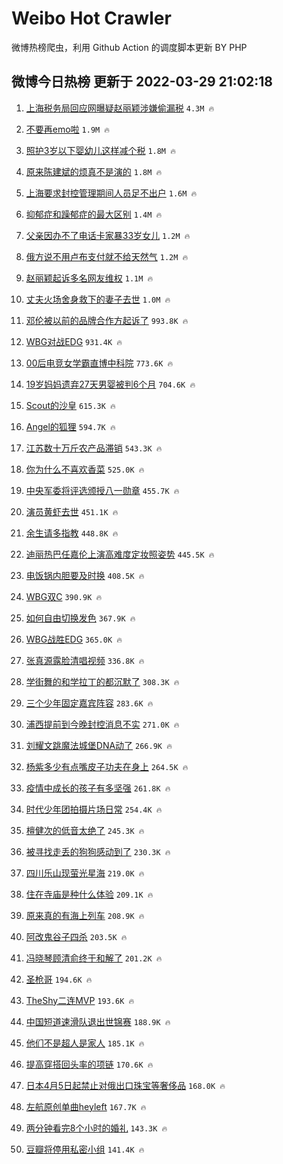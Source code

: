 # Weibo Hot Crawler 



微博热榜爬虫，利用 Github Action 的调度脚本更新 BY PHP 


## 微博今日热榜 更新于 2022-03-29 21:02:18 
1. [上海税务局回应网曝疑赵丽颖涉嫌偷漏税](https://s.weibo.com/weibo?q=%23%E4%B8%8A%E6%B5%B7%E7%A8%8E%E5%8A%A1%E5%B1%80%E5%9B%9E%E5%BA%94%E7%BD%91%E6%9B%9D%E7%96%91%E8%B5%B5%E4%B8%BD%E9%A2%96%E6%B6%89%E5%AB%8C%E5%81%B7%E6%BC%8F%E7%A8%8E%23&Refer=top) `4.3M 🔥` 

1. [不要再emo啦](https://s.weibo.com/weibo?q=%23%E4%B8%8D%E8%A6%81%E5%86%8Demo%E5%95%A6%23&Refer=top) `1.9M 🔥` 

1. [照护3岁以下婴幼儿这样减个税](https://s.weibo.com/weibo?q=%23%E7%85%A7%E6%8A%A43%E5%B2%81%E4%BB%A5%E4%B8%8B%E5%A9%B4%E5%B9%BC%E5%84%BF%E8%BF%99%E6%A0%B7%E5%87%8F%E4%B8%AA%E7%A8%8E%23&Refer=top) `1.8M 🔥` 

1. [原来陈建斌的烦真不是演的](https://s.weibo.com/weibo?q=%23%E5%8E%9F%E6%9D%A5%E9%99%88%E5%BB%BA%E6%96%8C%E7%9A%84%E7%83%A6%E7%9C%9F%E4%B8%8D%E6%98%AF%E6%BC%94%E7%9A%84%23&Refer=top) `1.8M 🔥` 

1. [上海要求封控管理期间人员足不出户](https://s.weibo.com/weibo?q=%23%E4%B8%8A%E6%B5%B7%E8%A6%81%E6%B1%82%E5%B0%81%E6%8E%A7%E7%AE%A1%E7%90%86%E6%9C%9F%E9%97%B4%E4%BA%BA%E5%91%98%E8%B6%B3%E4%B8%8D%E5%87%BA%E6%88%B7%23&Refer=top) `1.6M 🔥` 

1. [抑郁症和躁郁症的最大区别](https://s.weibo.com/weibo?q=%23%E6%8A%91%E9%83%81%E7%97%87%E5%92%8C%E8%BA%81%E9%83%81%E7%97%87%E7%9A%84%E6%9C%80%E5%A4%A7%E5%8C%BA%E5%88%AB%23&Refer=top) `1.4M 🔥` 

1. [父亲因办不了电话卡家暴33岁女儿](https://s.weibo.com/weibo?q=%23%E7%88%B6%E4%BA%B2%E5%9B%A0%E5%8A%9E%E4%B8%8D%E4%BA%86%E7%94%B5%E8%AF%9D%E5%8D%A1%E5%AE%B6%E6%9A%B433%E5%B2%81%E5%A5%B3%E5%84%BF%23&Refer=top) `1.2M 🔥` 

1. [俄方说不用卢布支付就不给天然气](https://s.weibo.com/weibo?q=%23%E4%BF%84%E6%96%B9%E8%AF%B4%E4%B8%8D%E7%94%A8%E5%8D%A2%E5%B8%83%E6%94%AF%E4%BB%98%E5%B0%B1%E4%B8%8D%E7%BB%99%E5%A4%A9%E7%84%B6%E6%B0%94%23&Refer=top) `1.2M 🔥` 

1. [赵丽颖起诉多名网友维权](https://s.weibo.com/weibo?q=%23%E8%B5%B5%E4%B8%BD%E9%A2%96%E8%B5%B7%E8%AF%89%E5%A4%9A%E5%90%8D%E7%BD%91%E5%8F%8B%E7%BB%B4%E6%9D%83%23&Refer=top) `1.1M 🔥` 

1. [丈夫火场舍身救下的妻子去世](https://s.weibo.com/weibo?q=%23%E4%B8%88%E5%A4%AB%E7%81%AB%E5%9C%BA%E8%88%8D%E8%BA%AB%E6%95%91%E4%B8%8B%E7%9A%84%E5%A6%BB%E5%AD%90%E5%8E%BB%E4%B8%96%23&Refer=top) `1.0M 🔥` 

1. [邓伦被以前的品牌合作方起诉了](https://s.weibo.com/weibo?q=%23%E9%82%93%E4%BC%A6%E8%A2%AB%E4%BB%A5%E5%89%8D%E7%9A%84%E5%93%81%E7%89%8C%E5%90%88%E4%BD%9C%E6%96%B9%E8%B5%B7%E8%AF%89%E4%BA%86%23&Refer=top) `993.8K 🔥` 

1. [WBG对战EDG](https://s.weibo.com/weibo?q=%23WBG%E5%AF%B9%E6%88%98EDG%23&Refer=top) `931.4K 🔥` 

1. [00后电竞女学霸直博中科院](https://s.weibo.com/weibo?q=%2300%E5%90%8E%E7%94%B5%E7%AB%9E%E5%A5%B3%E5%AD%A6%E9%9C%B8%E7%9B%B4%E5%8D%9A%E4%B8%AD%E7%A7%91%E9%99%A2%23&Refer=top) `773.6K 🔥` 

1. [19岁妈妈遗弃27天男婴被判6个月](https://s.weibo.com/weibo?q=%2319%E5%B2%81%E5%A6%88%E5%A6%88%E9%81%97%E5%BC%8327%E5%A4%A9%E7%94%B7%E5%A9%B4%E8%A2%AB%E5%88%A46%E4%B8%AA%E6%9C%88%23&Refer=top) `704.6K 🔥` 

1. [Scout的沙皇](https://s.weibo.com/weibo?q=%23Scout%E7%9A%84%E6%B2%99%E7%9A%87%23&Refer=top) `615.3K 🔥` 

1. [Angel的狐狸](https://s.weibo.com/weibo?q=%23Angel%E7%9A%84%E7%8B%90%E7%8B%B8%23&Refer=top) `594.7K 🔥` 

1. [江苏数十万斤农产品滞销](https://s.weibo.com/weibo?q=%23%E6%B1%9F%E8%8B%8F%E6%95%B0%E5%8D%81%E4%B8%87%E6%96%A4%E5%86%9C%E4%BA%A7%E5%93%81%E6%BB%9E%E9%94%80%23&Refer=top) `543.3K 🔥` 

1. [你为什么不喜欢香菜](https://s.weibo.com/weibo?q=%23%E4%BD%A0%E4%B8%BA%E4%BB%80%E4%B9%88%E4%B8%8D%E5%96%9C%E6%AC%A2%E9%A6%99%E8%8F%9C%23&Refer=top) `525.0K 🔥` 

1. [中央军委将评选颁授八一勋章](https://s.weibo.com/weibo?q=%23%E4%B8%AD%E5%A4%AE%E5%86%9B%E5%A7%94%E5%B0%86%E8%AF%84%E9%80%89%E9%A2%81%E6%8E%88%E5%85%AB%E4%B8%80%E5%8B%8B%E7%AB%A0%23&Refer=top) `455.7K 🔥` 

1. [演员黄虾去世](https://s.weibo.com/weibo?q=%23%E6%BC%94%E5%91%98%E9%BB%84%E8%99%BE%E5%8E%BB%E4%B8%96%23&Refer=top) `451.1K 🔥` 

1. [余生请多指教](https://s.weibo.com/weibo?q=%23%E4%BD%99%E7%94%9F%E8%AF%B7%E5%A4%9A%E6%8C%87%E6%95%99%23&Refer=top) `448.8K 🔥` 

1. [迪丽热巴任嘉伦上演高难度定妆照姿势](https://s.weibo.com/weibo?q=%23%E8%BF%AA%E4%B8%BD%E7%83%AD%E5%B7%B4%E4%BB%BB%E5%98%89%E4%BC%A6%E4%B8%8A%E6%BC%94%E9%AB%98%E9%9A%BE%E5%BA%A6%E5%AE%9A%E5%A6%86%E7%85%A7%E5%A7%BF%E5%8A%BF%23&Refer=top) `445.5K 🔥` 

1. [电饭锅内胆要及时换](https://s.weibo.com/weibo?q=%23%E7%94%B5%E9%A5%AD%E9%94%85%E5%86%85%E8%83%86%E8%A6%81%E5%8F%8A%E6%97%B6%E6%8D%A2%23&Refer=top) `408.5K 🔥` 

1. [WBG双C](https://s.weibo.com/weibo?q=WBG%E5%8F%8CC&Refer=top) `390.9K 🔥` 

1. [如何自由切换发色](https://s.weibo.com/weibo?q=%23%E5%A6%82%E4%BD%95%E8%87%AA%E7%94%B1%E5%88%87%E6%8D%A2%E5%8F%91%E8%89%B2%23&Refer=top) `367.9K 🔥` 

1. [WBG战胜EDG](https://s.weibo.com/weibo?q=%23WBG%E6%88%98%E8%83%9CEDG%23&Refer=top) `365.0K 🔥` 

1. [张真源露脸清唱视频](https://s.weibo.com/weibo?q=%23%E5%BC%A0%E7%9C%9F%E6%BA%90%E9%9C%B2%E8%84%B8%E6%B8%85%E5%94%B1%E8%A7%86%E9%A2%91%23&Refer=top) `336.8K 🔥` 

1. [学街舞的和学拉丁的都沉默了](https://s.weibo.com/weibo?q=%23%E5%AD%A6%E8%A1%97%E8%88%9E%E7%9A%84%E5%92%8C%E5%AD%A6%E6%8B%89%E4%B8%81%E7%9A%84%E9%83%BD%E6%B2%89%E9%BB%98%E4%BA%86%23&Refer=top) `308.3K 🔥` 

1. [三个少年固定嘉宾阵容](https://s.weibo.com/weibo?q=%23%E4%B8%89%E4%B8%AA%E5%B0%91%E5%B9%B4%E5%9B%BA%E5%AE%9A%E5%98%89%E5%AE%BE%E9%98%B5%E5%AE%B9%23&Refer=top) `283.6K 🔥` 

1. [浦西提前到今晚封控消息不实](https://s.weibo.com/weibo?q=%23%E6%B5%A6%E8%A5%BF%E6%8F%90%E5%89%8D%E5%88%B0%E4%BB%8A%E6%99%9A%E5%B0%81%E6%8E%A7%E6%B6%88%E6%81%AF%E4%B8%8D%E5%AE%9E%23&Refer=top) `271.0K 🔥` 

1. [刘耀文跳魔法城堡DNA动了](https://s.weibo.com/weibo?q=%23%E5%88%98%E8%80%80%E6%96%87%E8%B7%B3%E9%AD%94%E6%B3%95%E5%9F%8E%E5%A0%A1DNA%E5%8A%A8%E4%BA%86%23&Refer=top) `266.9K 🔥` 

1. [杨紫多少有点嘴皮子功夫在身上](https://s.weibo.com/weibo?q=%23%E6%9D%A8%E7%B4%AB%E5%A4%9A%E5%B0%91%E6%9C%89%E7%82%B9%E5%98%B4%E7%9A%AE%E5%AD%90%E5%8A%9F%E5%A4%AB%E5%9C%A8%E8%BA%AB%E4%B8%8A%23&Refer=top) `264.5K 🔥` 

1. [疫情中成长的孩子有多坚强](https://s.weibo.com/weibo?q=%23%E7%96%AB%E6%83%85%E4%B8%AD%E6%88%90%E9%95%BF%E7%9A%84%E5%AD%A9%E5%AD%90%E6%9C%89%E5%A4%9A%E5%9D%9A%E5%BC%BA%23&Refer=top) `261.8K 🔥` 

1. [时代少年团拍摄片场日常](https://s.weibo.com/weibo?q=%23%E6%97%B6%E4%BB%A3%E5%B0%91%E5%B9%B4%E5%9B%A2%E6%8B%8D%E6%91%84%E7%89%87%E5%9C%BA%E6%97%A5%E5%B8%B8%23&Refer=top) `254.4K 🔥` 

1. [檀健次的低音太绝了](https://s.weibo.com/weibo?q=%23%E6%AA%80%E5%81%A5%E6%AC%A1%E7%9A%84%E4%BD%8E%E9%9F%B3%E5%A4%AA%E7%BB%9D%E4%BA%86%23&Refer=top) `245.3K 🔥` 

1. [被寻找走丢的狗狗感动到了](https://s.weibo.com/weibo?q=%23%E8%A2%AB%E5%AF%BB%E6%89%BE%E8%B5%B0%E4%B8%A2%E7%9A%84%E7%8B%97%E7%8B%97%E6%84%9F%E5%8A%A8%E5%88%B0%E4%BA%86%23&Refer=top) `230.3K 🔥` 

1. [四川乐山现萤光星海](https://s.weibo.com/weibo?q=%23%E5%9B%9B%E5%B7%9D%E4%B9%90%E5%B1%B1%E7%8E%B0%E8%90%A4%E5%85%89%E6%98%9F%E6%B5%B7%23&Refer=top) `219.0K 🔥` 

1. [住在寺庙是种什么体验](https://s.weibo.com/weibo?q=%23%E4%BD%8F%E5%9C%A8%E5%AF%BA%E5%BA%99%E6%98%AF%E7%A7%8D%E4%BB%80%E4%B9%88%E4%BD%93%E9%AA%8C%23&Refer=top) `209.1K 🔥` 

1. [原来真的有海上列车](https://s.weibo.com/weibo?q=%23%E5%8E%9F%E6%9D%A5%E7%9C%9F%E7%9A%84%E6%9C%89%E6%B5%B7%E4%B8%8A%E5%88%97%E8%BD%A6%23&Refer=top) `208.9K 🔥` 

1. [阿改鬼谷子四杀](https://s.weibo.com/weibo?q=%23%E9%98%BF%E6%94%B9%E9%AC%BC%E8%B0%B7%E5%AD%90%E5%9B%9B%E6%9D%80%23&Refer=top) `203.5K 🔥` 

1. [冯晓琴顾清俞终于和解了](https://s.weibo.com/weibo?q=%23%E5%86%AF%E6%99%93%E7%90%B4%E9%A1%BE%E6%B8%85%E4%BF%9E%E7%BB%88%E4%BA%8E%E5%92%8C%E8%A7%A3%E4%BA%86%23&Refer=top) `201.2K 🔥` 

1. [圣枪哥](https://s.weibo.com/weibo?q=%E5%9C%A3%E6%9E%AA%E5%93%A5&Refer=top) `194.6K 🔥` 

1. [TheShy二连MVP](https://s.weibo.com/weibo?q=%23TheShy%E4%BA%8C%E8%BF%9EMVP%23&Refer=top) `193.6K 🔥` 

1. [中国短道速滑队退出世锦赛](https://s.weibo.com/weibo?q=%23%E4%B8%AD%E5%9B%BD%E7%9F%AD%E9%81%93%E9%80%9F%E6%BB%91%E9%98%9F%E9%80%80%E5%87%BA%E4%B8%96%E9%94%A6%E8%B5%9B%23&Refer=top) `188.9K 🔥` 

1. [他们不是超人是家人](https://s.weibo.com/weibo?q=%23%E4%BB%96%E4%BB%AC%E4%B8%8D%E6%98%AF%E8%B6%85%E4%BA%BA%E6%98%AF%E5%AE%B6%E4%BA%BA%23&Refer=top) `185.1K 🔥` 

1. [提高穿搭回头率的项链](https://s.weibo.com/weibo?q=%23%E6%8F%90%E9%AB%98%E7%A9%BF%E6%90%AD%E5%9B%9E%E5%A4%B4%E7%8E%87%E7%9A%84%E9%A1%B9%E9%93%BE%23&Refer=top) `170.6K 🔥` 

1. [日本4月5日起禁止对俄出口珠宝等奢侈品](https://s.weibo.com/weibo?q=%23%E6%97%A5%E6%9C%AC4%E6%9C%885%E6%97%A5%E8%B5%B7%E7%A6%81%E6%AD%A2%E5%AF%B9%E4%BF%84%E5%87%BA%E5%8F%A3%E7%8F%A0%E5%AE%9D%E7%AD%89%E5%A5%A2%E4%BE%88%E5%93%81%23&Refer=top) `168.0K 🔥` 

1. [左航原创单曲heyleft](https://s.weibo.com/weibo?q=%23%E5%B7%A6%E8%88%AA%E5%8E%9F%E5%88%9B%E5%8D%95%E6%9B%B2heyleft%23&Refer=top) `167.7K 🔥` 

1. [两分钟看完8个小时的婚礼](https://s.weibo.com/weibo?q=%23%E4%B8%A4%E5%88%86%E9%92%9F%E7%9C%8B%E5%AE%8C8%E4%B8%AA%E5%B0%8F%E6%97%B6%E7%9A%84%E5%A9%9A%E7%A4%BC%23&Refer=top) `143.3K 🔥` 

1. [豆瓣将停用私密小组](https://s.weibo.com/weibo?q=%23%E8%B1%86%E7%93%A3%E5%B0%86%E5%81%9C%E7%94%A8%E7%A7%81%E5%AF%86%E5%B0%8F%E7%BB%84%23&Refer=top) `141.4K 🔥` 

